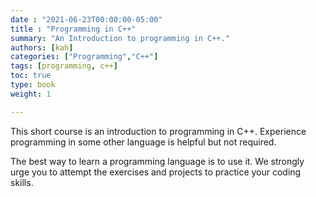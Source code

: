 ```yaml
---
date : "2021-06-23T00:00:00-05:00"
title : "Programming in C++"
summary: "An Introduction to programming in C++."
authors: [kah]
categories: ["Programming","C++"]
tags: [programming, c++]
toc: true
type: book
weight: 1

---
```


This short course is an introduction to programming in C++.  Experience programming in some other language is helpful but not required.  

The best way to learn a programming language is to use it.  We strongly urge you
 to attempt the exercises and projects to practice your coding skills.

